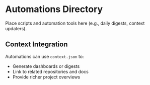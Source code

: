 # Automations Directory

Place scripts and automation tools here (e.g., daily digests, context updaters).

## Context Integration
Automations can use `context.json` to:
- Generate dashboards or digests
- Link to related repositories and docs
- Provide richer project overviews
